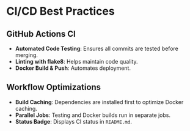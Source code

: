 # CI/CD Best Practices

## GitHub Actions CI

- **Automated Code Testing**: Ensures all commits are tested before merging.
- **Linting with flake8**: Helps maintain code quality.
- **Docker Build & Push**: Automates deployment.

## Workflow Optimizations

- **Build Caching**: Dependencies are installed first to optimize Docker caching.
- **Parallel Jobs**: Testing and Docker builds run in separate jobs.
- **Status Badge**: Displays CI status in `README.md`.
